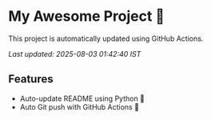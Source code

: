 # My Awesome Project 🚀

This project is automatically updated using GitHub Actions.

_Last updated: 2025-08-03 01:42:40 IST_

## Features
- Auto-update README using Python 🐍
- Auto Git push with GitHub Actions 🤖
